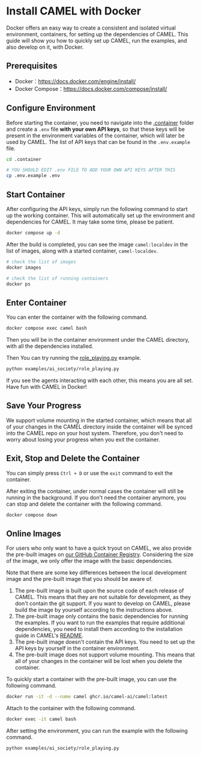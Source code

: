 # Install CAMEL with Docker

Docker offers an easy way to create a consistent and isolated virtual
environment, containers, for setting up the dependencies of CAMEL. This guide
will show you how to quickly set up CAMEL, run the examples, and also
develop on it, with Docker.

## Prerequisites
- Docker：https://docs.docker.com/engine/install/
- Docker Compose：https://docs.docker.com/compose/install/

## Configure Environment
Before starting the container, you need to navigate into the
[.container](../.container) folder and create a `.env` file **with your own 
API 
keys**, so that these keys will be present in the environment variables of 
the container, which will later be used by CAMEL. The list of API keys that 
can be found in the `.env.example` file.

```bash
cd .container

# YOU SHOULD EDIT .env FILE TO ADD YOUR OWN API KEYS AFTER THIS
cp .env.example .env
```

## Start Container
After configuring the API keys, simply run the following command to start 
up the working container. This will automatically set up the environment and
dependencies for CAMEL. It may take some time, please be patient.

```bash
docker compose up -d
```

After the build is completed, you can see the image `camel:localdev` in the 
list of images, along with a started container, `camel-localdev`.

```bash
# check the list of images
docker images

# check the list of running containers
docker ps
```

## Enter Container
You can enter the container with the following command.

```bash
docker compose exec camel bash
```

Then you will be in the container environment under the CAMEL directory, with
all the dependencies installed.

Then You can try running the 
[role_playing.py](../examples/ai_society/role_playing.py)
example.

```bash
python examples/ai_society/role_playing.py
```

If you see the agents interacting with each other, this means you are all set.
Have fun with CAMEL in Docker!

## Save Your Progress
We support volume mounting in the started container, which means that all 
of your changes in the CAMEL directory inside the container will be synced 
into the CAMEL repo on your host system. Therefore, you don't need to worry
about losing your progress when you exit the container.

## Exit, Stop and Delete the Container
You can simply press `Ctrl + D` or use the `exit` command to exit the
container.

After exiting the container, under normal cases the container will still be 
running in the background. If you don't need the container anymore, you can 
stop and delete the container with the following command.

```bash
docker compose down
```

## Online Images
For users who only want to have a quick tryout on CAMEL, we also provide the 
pre-built images on
[our GitHub Container Registry](https://github.com/camel-ai/camel/pkgs/container/camel).
Considering the size of the image, we only offer the image with the basic 
dependencies.

Note that there are some key differences between the local development 
image and the pre-built image that you should be aware of.
1. The pre-built image is built upon the source code of each release of CAMEL. 
   This means that they are not suitable for development, as they don't 
   contain the git support. If you want to develop on CAMEL, please build 
   the image by yourself according to the instructions above.
2. The pre-built image only contains the basic dependencies for running the 
   examples. If you want to run the examples that require additional 
   dependencies, you need to install them according to the 
   installation guide in CAMEL's [README](../README.md).
3. The pre-built image doesn't contain the API keys. You need to set up the 
   API keys by yourself in the container environment.
4. The pre-built image does not support volume mounting. This means that all 
   of your changes in the container will be lost when you delete the container.

To quickly start a container with the pre-built image, you can use the
following command.

```bash
docker run -it -d --name camel ghcr.io/camel-ai/camel:latest
```

Attach to the container with the following command.

```bash
docker exec -it camel bash
```

After setting the environment, you can run the example with the following
command.

```bash
python examples/ai_society/role_playing.py
```